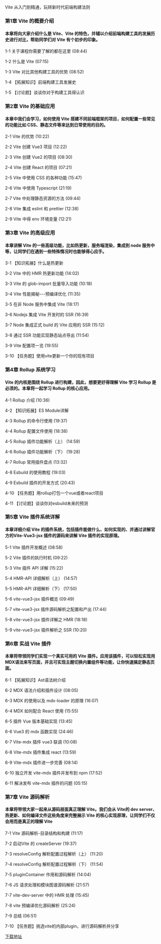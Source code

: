 Vite 从入门到精通，玩转新时代前端构建法则
### 第1章 Vite 的概要介绍 

#### 本章将向大家介绍什么是 Vite、Vite 的特色，并辅以介绍前端构建工具的发展历史进行对比，帮助同学们对 Vite 有个初步的印象。
1-1 关于课程你需要了解的都在这里 (08:44)

1-2 什么是 Vite (07:15)

1-3 Vite 对比其他构建工具的优势 (08:52)

1-4 【拓展知识】前端构建工具发展史

1-5 【讨论题】谈谈你对于构建工具得认识


### 第2章 Vite 的基础应用 

#### 本章中我们会学习，如何使用 Vite 搭建不同前端框架的项目，如何配置一些常见的功能比如 CSS、静态文件等来达到日常使用的目的。
2-1 Vite 的优势 (10:22)

2-2 Vite 创建 Vue3 项目 (12:22)

2-3 Vite 创建 Vue2 的项目 (08:30)

2-4 Vite 创建 React 的项目 (07:21)

2-5 Vite 中使用 CSS 的各种功能 (15:47)

2-6 Vite 中使用 Typescript (21:19)

2-7 Vite 中处理静态资源的方法 (09:44)

2-8 Vite 集成 eslint 和 prettier (12:38)

2-9 Vite 中得 env 环境变量 (12:21)


### 第3章 Vite 的高级应用 

#### 本章讲解 Vite 的一些高级功能，比如热更新，服务端渲染，集成到 node 服务中等，让同学们在遇到一些特殊情况时也能够得心应手。
3-1 【知识拓展】什么是热更新

3-2 Vite 中的 HMR 热更新功能 (14:02)

3-3 Vite 的 glob-import 批量导入功能 (10:18)

3-4 Vite 性能揭秘---预编译优化 (11:35)

3-5 在非 Node 服务中集成 Vite (18:17)

3-6 Nodejs 集成 Vite 开发时的 SSR (16:39)

3-7 Node 集成正式 build 的 Vite 应用的 SSR (15:12)

3-8 通过 SSR 功能实现静态站点导出 (11:54)

3-9 Vite 配置项一览 (19:55)

3-10 【任务题】使用vite更新一个你的现有项目


### 第4章 Rollup 系统学习

#### Vite 的内核是围绕 Rollup 进行构建，因此，想要更好得理解 Vite 学习 Rollup 是必须的。本章将一起学习 Rollup 的核心应用。
4-1 Rollup 介绍 (10:36)

4-2 【知识拓展】ES Module详解

4-3 Rollup 的命令行使用 (19:37)

4-4 Rollup 配置文件使用 (18:38)

4-5 Rollup 插件功能解析（上） (14:59)

4-6 Rollup 插件功能解析（下） (19:28)

4-7 Rollup 常用插件盘点 (13:32)

4-8 Esbuild 的使用教程 (19:03)

4-9 Esbuild 插件的开发方式 (20:43)

4-10 【任务题】用rollup打包一个vue或者react项目

4-11 【讨论题】谈谈你对esbuild未来的预测


### 第5章 Vite 插件系统详解

#### 本章详细介绍 Vite 的插件系统，包括插件能做什么、如何实现的、并通过讲解官方的Vite-Vue3-jsx 插件的源码来讲解 Vite 插件的实现原理。
5-1 Vite 插件开发概述 (08:58)

5-2 Vite 插件的执行时机 (09:22)

5-3 Vite 插件 API 详解 (15:22)

5-4 HMR-API 详细解析（上） (14:57)

5-5 HMR-API 详细解析（下） (17:50)

5-6 vite-vue3-jsx 插件概览 (09:49)

5-7 vite-vue3-jsx 插件源码解析之配置和产出 (17:44)

5-8 vite-vue3-jsx 插件详解之 HMR (18:18)

5-9 vite-vue3-jsx 插件解析之 SSR (10:20)


### 第6章 实战 Vite 插件

#### 本章将带领同学们实现一个真实可用的 Vite 插件。应用该插件，可以轻松实现用 MDX语法来写页面，并且可实现主题切换内置组件等功能，让你快速搞定静态页面。
6-1 【拓展知识】Ast语法树介绍

6-2 MDX 语法介绍和插件设计 (08:05)

6-3 MDX 的使用以及 mdx-loader 的原理 (16:07)

6-4 MDX 如何配合 React 使用 (15:55)

6-5 插件 Vue 版本基础实现 (13:45)

6-6 Vue3 的 mdx 函数实现 (24:46)

6-7 Vite-mdx 插件 vue3 联调 (10:08)

6-8 Vite-mdx 插件集成 react (13:59)

6-9 Vite-mdx 插件进一步完善 (08:14)

6-10 独立开发 vite-mdx 插件并发布到 npm (17:52)

6-11 解决发布 vite-mdx 插件的问题 (05:15)


### 第7章 Vite 源码解析

#### 本章将带领大家一起来从源码层面真正理解 Vite。我们会从 Vite的 dev server、热更新、如何编译文件这些角度来完整展示 Vite 的核心实现原理，让同学们不仅会用而是真正的理解 Vite
7-1 Vite 源码解析-目录结构和构建 (11:17)

7-2 启动Vite 的 createServer (19:37)

7-3 resolveConfig 解析配置过程解析（上） (11:20)

7-4 resolveConfig 解析配置过程解析（下） (11:54)

7-5 pluginContainer 作用和源码解析 (14:04)

7-6 JS 请求处理和模块图谱源码解析 (21:57)

7-7 vite-dev-server 中的 HMR 处理 (15:45)

7-8 vite 预编译优化源码解析 (25:24)

7-9 总结 (06:51)

7-10 【任务题】挑选vite的内部plugin，进行源码解析并分享


[下载地址](https://51xueit.vip "下载地址")
